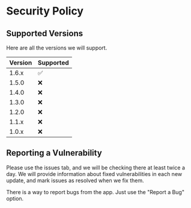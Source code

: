 # Security Policy

## Supported Versions

Here are all the versions we will support.

| Version | Supported          |
|---------| ------------------ |
| 1.6.x   | :white_check_mark: |
| 1.5.0   | :x:                |
| 1.4.0   | :x:                |
| 1.3.0   | :x:                |
| 1.2.0   | :x:                |
| 1.1.x   | :x:                |
| 1.0.x   | :x:                |

## Reporting a Vulnerability

Please use the issues tab, and we will be checking there at least twice a day.
We will provide information about fixed vulnerabilities in each new update, and
mark issues as resolved when we fix them.

There is a way to report bugs from the app. Just use the "Report a Bug" option.
